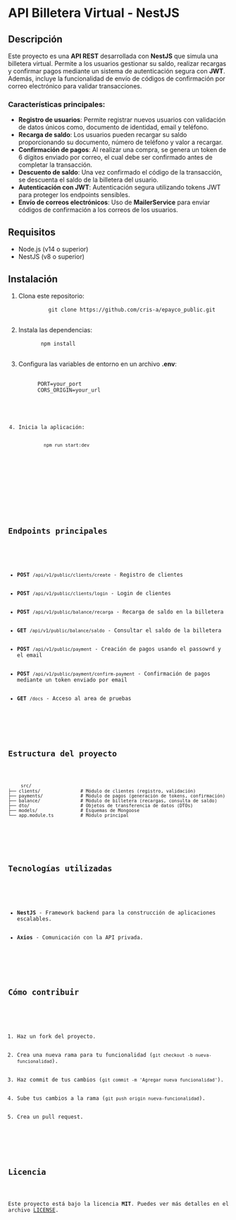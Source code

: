 <!DOCTYPE html>
<html lang="en">
<head>
  <meta charset="UTF-8">
  <meta name="viewport" content="width=device-width, initial-scale=1.0">
  <title>Virtual Wallet API - NestJS</title>
</head>
<body>

  <h1>API Billetera Virtual - NestJS</h1>

  <h2>Descripción</h2>
  <p>
    Este proyecto es una <strong>API REST</strong> desarrollada con <strong>NestJS</strong> que simula una billetera virtual. 
    Permite a los usuarios gestionar su saldo, realizar recargas y confirmar pagos mediante un sistema de autenticación segura con <strong>JWT</strong>. 
    Además, incluye la funcionalidad de envío de códigos de confirmación por correo electrónico para validar transacciones.
  </p>

  <h3>Características principales:</h3>
  <ul>
    <li><strong>Registro de usuarios</strong>: Permite registrar nuevos usuarios con validación de datos únicos como, documento de identidad, email y teléfono.</li>
    <li><strong>Recarga de saldo</strong>: Los usuarios pueden recargar su saldo proporcionando su documento, número de teléfono y valor a recargar.</li>
    <li><strong>Confirmación de pagos</strong>: Al realizar una compra, se genera un token de 6 dígitos enviado por correo, el cual debe ser confirmado antes de completar la transacción.</li>
    <li><strong>Descuento de saldo</strong>: Una vez confirmado el código de la transacción, se descuenta el saldo de la billetera del usuario.</li>
    <li><strong>Autenticación con JWT</strong>: Autenticación segura utilizando tokens JWT para proteger los endpoints sensibles.</li>
    <li><strong>Envío de correos electrónicos</strong>: Uso de <strong>MailerService</strong> para enviar códigos de confirmación a los correos de los usuarios.</li>
  </ul>

  <h2>Requisitos</h2>
  <ul>
    <li>Node.js (v14 o superior)</li>
    <li>NestJS (v8 o superior)</li>
  </ul>

  <h2>Instalación</h2>
  <ol>
    <li>Clona este repositorio:
      <pre>
        <code>git clone https://github.com/cris-a/epayco_public.git</code>
      </pre>
    </li>

  <li>Instala las dependencias:
    <pre>
      <code>npm install</code>
    </pre>
  </li>

  <li>Configura las variables de entorno en un archivo <strong>.env</strong>:
      <pre>
        <code>
      PORT=your_port
      CORS_ORIGIN=your_url
</pre>
</li>

  <li>Inicia la aplicación:
    <pre>
        <code>npm run start:dev</code>
    </pre>
  </li>

  </ol>

  <h2>Endpoints principales</h2>
  <ul>
    <li><strong>POST</strong> <code>/api/v1/public/clients/create</code> - Registro de clientes</li>
    <li><strong>POST</strong> <code>/api/v1/public/clients/login</code> - Login de clientes</li>
    <li><strong>POST</strong> <code>/api/v1/public/balance/recarga</code> - Recarga de saldo en la billetera</li>
    <li><strong>GET</strong> <code>/api/v1/public/balance/saldo</code> - Consultar el saldo de la billetera</li>
    <li><strong>POST</strong> <code>/api/v1/public/payment</code> - Creación de pagos usando el passowrd y el email</li>
    <li><strong>POST</strong> <code>/api/v1/public/payment/confirm-payment</code> - Confirmación de pagos mediante un token enviado por email</li>
    <li><strong>GET</strong> <code>/docs</code> - Acceso al area de pruebas</li>
  </ul>

  <h2>Estructura del proyecto</h2>
  <pre>
    <code>src/
├── clients/               # Módulo de clientes (registro, validación)
├── payments/              # Módulo de pagos (generación de tokens, confirmación)
├── balance/               # Módulo de billetera (recargas, consulta de saldo)
├── dto/                   # Objetos de transferencia de datos (DTOs)
├── models/                # Esquemas de Mongoose
└── app.module.ts          # Módulo principal
    </code>
  </pre>

  <h2>Tecnologías utilizadas</h2>
  <ul>
    <li><strong>NestJS</strong> - Framework backend para la construcción de aplicaciones escalables.</li>
    <li><strong>Axios</strong> - Comunicación con la API privada.</li>
  </ul>

  <h2>Cómo contribuir</h2>
  <ol>
    <li>Haz un fork del proyecto.</li>
    <li>Crea una nueva rama para tu funcionalidad (<code>git checkout -b nueva-funcionalidad</code>).</li>
    <li>Haz commit de tus cambios (<code>git commit -m 'Agregar nueva funcionalidad'</code>).</li>
    <li>Sube tus cambios a la rama (<code>git push origin nueva-funcionalidad</code>).</li>
    <li>Crea un pull request.</li>
  </ol>

  <h2>Licencia</h2>
  <p>Este proyecto está bajo la licencia <strong>MIT</strong>. Puedes ver más detalles en el archivo <a href="LICENSE">LICENSE</a>.</p>

</body>
</html>
